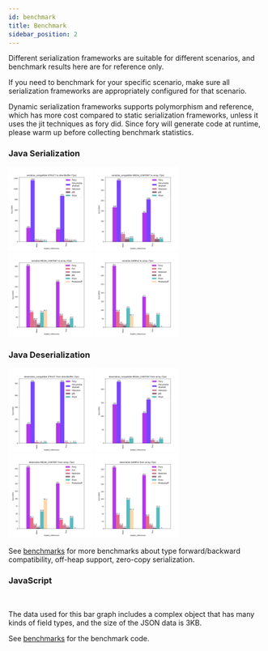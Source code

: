 ```yaml
---
id: benchmark
title: Benchmark
sidebar_position: 2
---
```


Different serialization frameworks are suitable for different scenarios, and benchmark results here are for reference only.

If you need to benchmark for your specific scenario, make sure all serialization frameworks are appropriately configured for that scenario.

Dynamic serialization frameworks supports polymorphism and reference, which has more cost compared
to static serialization frameworks, unless it uses the jit techniques as fory did.
Since fory will generate code at runtime, please warm up before collecting benchmark statistics.

### Java Serialization

<img width="33%" alt="" src="/img/benchmarks/serialization/bench_serialize_compatible_STRUCT_to_directBuffer_tps.png" />
<img width="33%" alt="" src="/img/benchmarks/serialization/bench_serialize_compatible_MEDIA_CONTENT_to_array_tps.png" />
<img width="33%" alt="" src="/img/benchmarks/serialization/bench_serialize_MEDIA_CONTENT_to_array_tps.png" />
<img width="33%" alt="" src="/img/benchmarks/serialization/bench_serialize_SAMPLE_to_array_tps.png" />

### Java Deserialization

<img width="33%" alt="" src="/img/benchmarks/deserialization/bench_deserialize_compatible_STRUCT_from_directBuffer_tps.png" />
<img width="33%" alt="" src="/img/benchmarks/deserialization/bench_deserialize_compatible_MEDIA_CONTENT_from_array_tps.png" />
<img width="33%" alt="" src="/img/benchmarks/deserialization/bench_deserialize_MEDIA_CONTENT_from_array_tps.png" />
<img width="33%" alt="" src="/img/benchmarks/deserialization/bench_deserialize_SAMPLE_from_array_tps.png" />

See [benchmarks](https://github.com/apache/fory/tree/main/docs/benchmarks) for more benchmarks about type forward/backward compatibility, off-heap support, zero-copy serialization.

### JavaScript

<img width="33%" alt="" src="/img/benchmarks/javascript/complex_object.jpg" />

The data used for this bar graph includes a complex object that has many kinds of field types, and the size of the JSON data is 3KB.

See [benchmarks](https://github.com/apache/fory/blob/main/javascript/benchmark/index.js) for the benchmark code.
